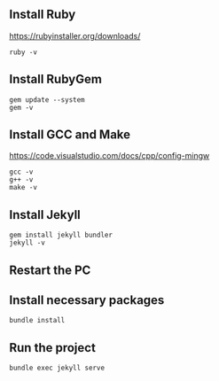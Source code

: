 ## Install Ruby
https://rubyinstaller.org/downloads/
```
ruby -v
```

## Install RubyGem
```
gem update --system
gem -v
```

## Install GCC and Make
https://code.visualstudio.com/docs/cpp/config-mingw
```
gcc -v
g++ -v
make -v
```

## Install Jekyll
```
gem install jekyll bundler
jekyll -v
```

## Restart the PC

## Install necessary packages
```
bundle install
```

## Run the project
```
bundle exec jekyll serve
```